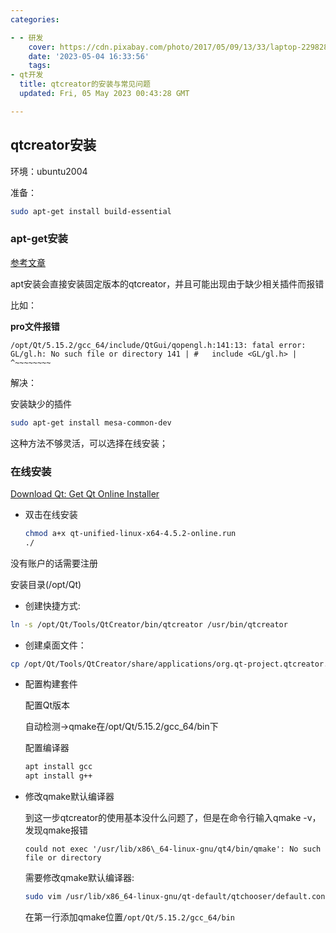 ```yaml
---
categories:

- - 研发
    cover: https://cdn.pixabay.com/photo/2017/05/09/13/33/laptop-2298286_960_720.png
    date: '2023-05-04 16:33:56'
    tags:
- qt开发
  title: qtcreator的安装与常见问题
  updated: Fri, 05 May 2023 00:43:28 GMT

---
```


## qtcreator安装

环境：ubuntu2004

准备：

```bash
sudo apt-get install build-essential
```

### apt-get安装

[参考文章](https://blog.csdn.net/weixin_48560325/article/details/124373125)

apt安装会直接安装固定版本的qtcreator，并且可能出现由于缺少相关插件而报错

比如：

**pro文件报错**

`/opt/Qt/5.15.2/gcc_64/include/QtGui/qopengl.h:141:13: fatal error: GL/gl.h: No such file or directory 141 | #   include <GL/gl.h> |             ^~~~~~~~~`

解决：

安装缺少的插件

```bash
sudo apt-get install mesa-common-dev
```

这种方法不够灵活，可以选择在线安装；

### 在线安装

[Download Qt: Get Qt Online Installer](https://www.qt.io/download-qt-installer)

* 双击在线安装
  
  ```bash
  chmod a+x qt-unified-linux-x64-4.5.2-online.run
  ./
  ```

没有账户的话需要注册

安装目录(/opt/Qt)

* 创建快捷方式:

```bash
ln -s /opt/Qt/Tools/QtCreator/bin/qtcreator /usr/bin/qtcreator
```

* 创建桌面文件：

```bash
cp /opt/Qt/Tools/QtCreator/share/applications/org.qt-project.qtcreator.desktop /usr/share/applications/org.qt-project.qtcreator.desktop
```

* 配置构建套件
  
  配置Qt版本
  
  自动检测->qmake在/opt/Qt/5.15.2/gcc_64/bin下
  
  配置编译器
  
  ```bash
  apt install gcc
  apt install g++
  ```

* 修改qmake默认编译器
  
  到这一步qtcreator的使用基本没什么问题了，但是在命令行输入qmake -v，发现qmake报错
  
  `could not exec '/usr/lib/x86\_64-linux-gnu/qt4/bin/qmake': No such file or directory`
  
  需要修改qmake默认编译器:
  
  ```bash
  sudo vim /usr/lib/x86_64-linux-gnu/qt-default/qtchooser/default.conf
  ```
  
  在第一行添加qmake位置`/opt/Qt/5.15.2/gcc_64/bin`
